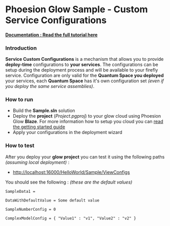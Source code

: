 # Phoesion Glow Sample - Custom Service Configurations


#### [Documentation : Read the full tutorial here](https://glow-docs.phoesion.com/articles/Tutorials_Custom_Configurations.html)


### Introduction
**Service Custom Configurations** is a mechanism that allows you to provide **deploy-time** configurations to **your services**.
The configurations can be setup during the deployment process and will be available to your firefly service.
Configuration are only valid for the **Quantum Space you deployed** your services, each **Quantum Space** has it's own configuration set *(even if you deploy the same service assemblies)*.


### How to run
- Build the **Sample.sln** solution
- Deploy the **project** (*Project.pgproj*) to your glow cloud using Phoesion Glow **Blaze**. For more information how to setup you cloud you can [read the getting started guide](https://glow-docs.phoesion.com/articles/Getting_Started_DevMachine_Setup.html)
- Apply your configurations in the deployment wizard


### How to test
After you deploy your **glow project** you can test it using the following paths *(assuming local deployment)* :

- [http://localhost:16000/HelloWorld/Sample/ViewConfigs](http://localhost:16000/HelloWorld/Sample/ViewConfigs) 

You should see the following :  *(these are the default values)*

``` 
SampleData1 = 

DataWithDefaultValue = Some default value

SampleNumberConfig = 0

ComplexModelConfig = { "Value1" : "v1", "Value2" : "v2" }
```

